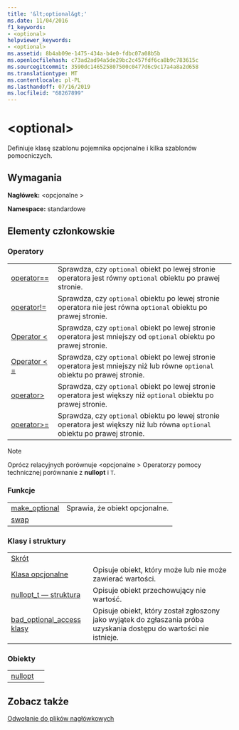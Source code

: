 ```yaml
---
title: '&lt;optional&gt;'
ms.date: 11/04/2016
f1_keywords:
- <optional>
helpviewer_keywords:
- <optional>
ms.assetid: 8b4ab09e-1475-434a-b4e0-fdbc07a08b5b
ms.openlocfilehash: c73ad2ad94a5de29bc2c457fdf6ca8b9c783615c
ms.sourcegitcommit: 3590dc146525807500c0477d6c9c17a4a8a2d658
ms.translationtype: MT
ms.contentlocale: pl-PL
ms.lasthandoff: 07/16/2019
ms.locfileid: "68267899"
---
```

# <a name="ltoptionalgt"></a>&lt;optional&gt;

Definiuje klasę szablonu pojemnika opcjonalne i kilka szablonów pomocniczych.

## <a name="requirements"></a>Wymagania

**Nagłówek:** \<opcjonalne >

**Namespace:** standardowe

## <a name="members"></a>Elementy członkowskie

### <a name="operators"></a>Operatory

|||
|-|-|
|[operator==](../standard-library/optional-operators.md#op_eq_eq)|Sprawdza, czy `optional` obiekt po lewej stronie operatora jest równy `optional` obiektu po prawej stronie.|
|[operator!=](../standard-library/optional-operators.md#op_neq)|Sprawdza, czy `optional` obiektu po lewej stronie operatora nie jest równa `optional` obiektu po prawej stronie.|
|[Operator <](../standard-library/optional-operators.md#op_lt)|Sprawdza, czy `optional` obiekt po lewej stronie operatora jest mniejszy od `optional` obiektu po prawej stronie.|
|[Operator < =](../standard-library/optional-operators.md#op_lt_eq)|Sprawdza, czy `optional` obiekt po lewej stronie operatora jest mniejszy niż lub równe `optional` obiektu po prawej stronie.|
|[operator>](../standard-library/optional-operators.md#op_gt)|Sprawdza, czy `optional` obiekt po lewej stronie operatora jest większy niż `optional` obiektu po prawej stronie.|
|[operator>=](../standard-library/optional-operators.md#op_lt_eq)|Sprawdza, czy `optional` obiektu po lewej stronie operatora jest większy niż lub równa `optional` obiektu po prawej stronie.|

> [!NOTE]
> Oprócz relacyjnych porównuje \<opcjonalne > Operatorzy pomocy technicznej porównanie z **nullopt** i `T`.

### <a name="functions"></a>Funkcje

|||
|-|-|
|[make_optional](../standard-library/optional-functions.md#make_optional)|Sprawia, że obiekt opcjonalne.|
|[swap](../standard-library/optional-functions.md#swap)||

### <a name="classes-and-structs"></a>Klasy i struktury

|||
|-|-|
|[Skrót]()||
|[Klasa opcjonalne](../standard-library/optional-class.md)|Opisuje obiekt, który może lub nie może zawierać wartości.|
|[nullopt_t — struktura](../standard-library/nullopt-t-structure.md)|Opisuje obiekt przechowujący nie wartość.|
|[bad_optional_access klasy](../standard-library/bad-optional-access-class.md)|Opisuje obiekt, który został zgłoszony jako wyjątek do zgłaszania próba uzyskania dostępu do wartości nie istnieje.|

### <a name="objects"></a>Obiekty

|||
|-|-|
|[nullopt](../standard-library/optional-functions.md#nullopt)||

## <a name="see-also"></a>Zobacz także

[Odwołanie do plików nagłówkowych](../standard-library/cpp-standard-library-header-files.md)<br/>
